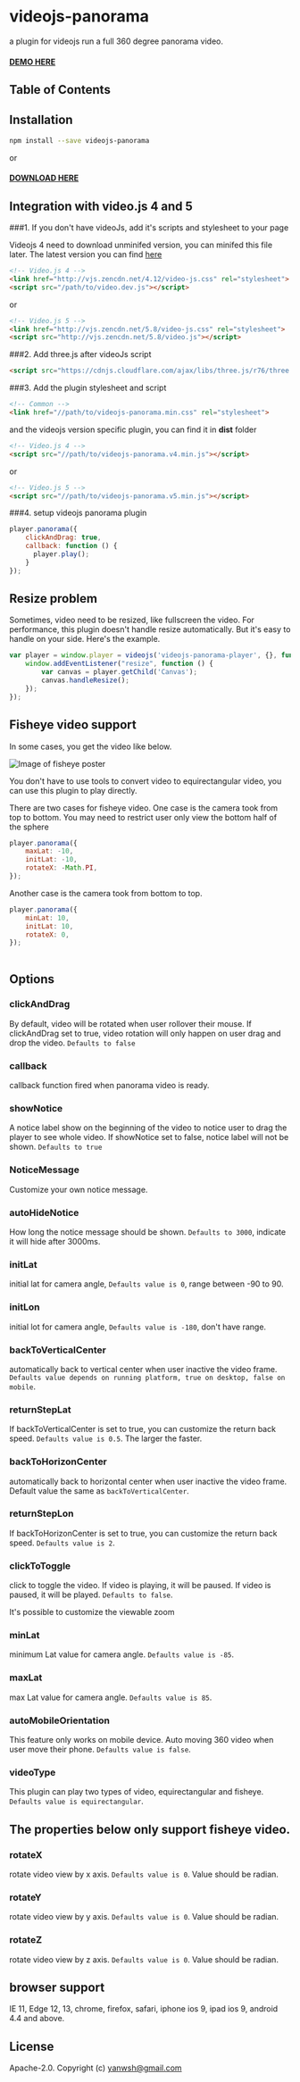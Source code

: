 # videojs-panorama

a plugin for videojs run a full 360 degree panorama video.

#### [DEMO HERE](http://yanwsh.github.io/videojs-panorama/)

## Table of Contents

<!-- START doctoc -->
<!-- END doctoc -->
## Installation

```sh
npm install --save videojs-panorama
```

or

#### [DOWNLOAD HERE](https://github.com/yanwsh/videojs-panorama/releases/download/0.0.5/videojs-panorama-0.0.5.zip)

## Integration with video.js 4 and 5

###1. If you don't have videoJs, add it's scripts and stylesheet to your page

Videojs 4 need to download unminifed version, you can minifed this file later. The latest version you can find [here](https://github.com/videojs/video.js/releases/download/v4.12.15/video-js-4.12.15.zip)

```html
<!-- Video.js 4 -->
<link href="http://vjs.zencdn.net/4.12/video-js.css" rel="stylesheet">
<script src="/path/to/video.dev.js"></script>
```
or

```html
<!-- Video.js 5 -->
<link href="http://vjs.zencdn.net/5.8/video-js.css" rel="stylesheet">
<script src="http://vjs.zencdn.net/5.8/video.js"></script>
```

###2. Add three.js after videoJs script
```html
<script src="https://cdnjs.cloudflare.com/ajax/libs/three.js/r76/three.js"></script>
```
###3. Add the plugin stylesheet and script

```html
<!-- Common -->
<link href="//path/to/videojs-panorama.min.css" rel="stylesheet">
```
and the videojs version specific plugin, you can find it in **dist** folder
```html
<!-- Video.js 4 -->
<script src="//path/to/videojs-panorama.v4.min.js"></script>
```
or
```html
<!-- Video.js 5 -->
<script src="//path/to/videojs-panorama.v5.min.js"></script>
```
###4. setup videojs panorama plugin
```js
player.panorama({
    clickAndDrag: true,
    callback: function () {
      player.play();
    }
});
```

## Resize problem

Sometimes, video need to be resized, like fullscreen the video. For performance, this plugin doesn't handle resize automatically. But it's easy to handle on your side. Here's the example.
```js
var player = window.player = videojs('videojs-panorama-player', {}, function () {
    window.addEventListener("resize", function () {
        var canvas = player.getChild('Canvas');
        canvas.handleResize();
    });
});
```


## Fisheye video support

In some cases, you get the video like below. 

![Image of fisheye poster](assets/poster-2.jpg)

You don't have to use tools to convert video to equirectangular video, you can use this plugin to play directly.

There are two cases for fisheye video.
One case is the camera took from top to bottom. You may need to restrict user only view the bottom half of the sphere
```js
player.panorama({
    maxLat: -10,
    initLat: -10,
    rotateX: -Math.PI,
});
```

Another case is the camera took from bottom to top.
```js
player.panorama({
    minLat: 10,
    initLat: 10,
    rotateX: 0,
});
    
```

## Options

### clickAndDrag
By default, video will be rotated when user rollover their mouse. If clickAndDrag set to true, video rotation will only happen on user drag and drop the video. `Defaults to false`

### callback
callback function fired when panorama video is ready.

### showNotice
A notice label show on the beginning of the video to notice user to drag the player to see whole video. If showNotice set to false, notice label will not be shown. `Defaults to true`

### NoticeMessage
Customize your own notice message. 

### autoHideNotice
How long the notice message should be shown. `Defaults to 3000`, indicate it will hide after 3000ms.

### initLat
initial lat for camera angle, `Defaults value is 0`, range between -90 to 90.

### initLon
initial lot for camera angle, `Defaults value is -180`, don't have range. 

### backToVerticalCenter
automatically back to vertical center when user inactive the video frame. `Defaults value depends on running platform, true on desktop, false on mobile`.

### returnStepLat
If backToVerticalCenter is set to true, you can customize the return back speed. `Defaults value is 0.5`. The larger the faster.

### backToHorizonCenter
automatically back to horizontal center when user inactive the video frame. Default value the same as `backToVerticalCenter`.

### returnStepLon
If backToHorizonCenter is set to true, you can customize the return back speed. `Defaults value is 2`.

### clickToToggle
click to toggle the video. If video is playing, it will be paused. If video is paused, it will be played. `Defaults to false`.

It's possible to customize the viewable zoom
### minLat
minimum Lat value for camera angle. `Defaults value is -85`.

### maxLat
max Lat value for camera angle. `Defaults value is 85`.

### autoMobileOrientation
This feature only works on mobile device. Auto moving 360 video when user move their phone. `Defaults value is false`.

### videoType
This plugin can play two types of video, equirectangular and fisheye. `Defaults value is equirectangular`. 

## The properties below only support fisheye video.

### rotateX
rotate video view by x axis. `Defaults value is 0`. Value should be radian.

### rotateY
rotate video view by y axis. `Defaults value is 0`. Value should be radian.

### rotateZ
rotate video view by z axis. `Defaults value is 0`. Value should be radian.


## browser support
IE 11, Edge 12, 13, chrome, firefox, safari, iphone ios 9, ipad ios 9, android 4.4 and above.

## License

Apache-2.0. Copyright (c) yanwsh@gmail.com


[videojs]: http://videojs.com/
